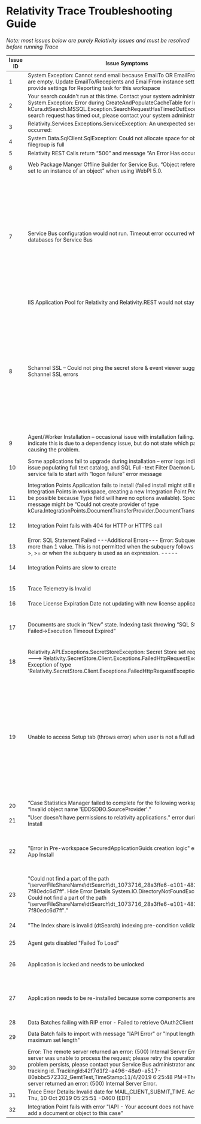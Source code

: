 Relativity Trace Troubleshooting Guide
================================

*Note: most issues below are purely Relativity issues and must be resolved
before running Trace*

| Issue ID | Issue Symptoms                                               | Resolution                                                   | Notes                                                        |
| -------- | ------------------------------------------------------------ | ------------------------------------------------------------ | ------------------------------------------------------------ |
| 1        | System.Exception: Cannot send email because EmailTo OR EmailFrom values are empty. Update EmailTo/Recepients and EmailFrom instance setting OR provide settings for Reporting task for this workspace | Update instance settings for *kCura.Notification* section, or update Reporting task settings. |                                                              |
| 2        | Your search couldn't run at this time. Contact your system administrator -OR- System.Exception: Error during CreateAndPopulateCacheTable for Insight ---\> kCura.dtSearch.MSSQL.Exception.SearchRequestHasTimedOutException: Your search request has timed out, please contact your system administrator | Check that port entered in instance setting *SearchAgentServicePort* is unblocked on the Agent Server where dtSearch Search Agent is installed. Port needs to allow inbound and outbound connections. | Usually port number is *6870*                                |
| 3        | Relativity.Services.Exceptions.ServiceException: An unexpected server error occurred: | Ensure that all Agent Servers have *kCura Service Host Manager* service running | Check if *kCura Service Host Manager* (Kepler) is having issues communicating with Secret Store |
| 4        | System.Data.SqlClient.SqlException: Could not allocate space for object … filegroup is full | Update the storage allocation for the database. Make sure enable *Autogrowth* so this issue never happens again | https://dba.stackexchange.com/questions/33700/primary-filegroup-is-full-sql-server-2008 |
| 5        | Relativity REST Calls return “500” and message “An Error Has occurred” | Restart IIS                                                  |                                                              |
| 6        | Web Package Manger Offline Builder for Service Bus. “Object reference is not set to an instance of an object” when using WebPI 5.0. | Use offline builder files supplied by Relativity. Online builder is currently broken and is not able to be used to perform offline installations. Offline installer files are currently stored on an Anexsys USB. |                                                              |
| 7        | Service Bus configuration would not run. Timeout error occurred when creating databases for Service Bus | SQL Server session hangs when you try to enable snapshot isolation in SQL Server 2016. Stop the audit on the SQL server; 1. Run the following SQL command; ALTER SERVER AUDIT AuditName WITH (STATE = OFF) 2. Run Service Bus configuration wizard again 3. Enable SQL Server Audit; ALTER SERVER AUDIT AuditName WITH (STATE = ON) https://support.microsoft.com/en-ca/help/4090966/sql-server-session-hangs-when-you-try-to-enable-snapshot-isolation If the databases are partly created, it will be required to drop the databases that were created during the first attempt. The databases are created in Single User mode, so you will be unable to delete them straight away. To get them out of single user mode, we need to identify the process ID that is locking the database. To do this, run the following SQL; exec sp_who Scroll through the list of returned results, and identify the corresponding ID for the Service Bus databases (prefixed with SB). Kill the process that is locking the database in Single User mode by running the following SQL in SSMS: KILL (ID). Replace (ID) with the process ID number identified in the first step. The databases will now be able to be deleted by right clicking the databases in SSMS and choosing ‘Delete’. |                                                              |
|          | IIS Application Pool for Relativity and Relativity.REST would not stay up | Add Relativity Service account to the ‘Allow Logon as Batch Job’ Local Group. |                                                              |
| 8        | Schannel SSL – Could not ping the secret store & event viewer suggests Schannel SSL errors | Two-part process to fix: <br>**Step 1** Enable Secure Crypto (TLS 1.2), by running the following in an Elevated Powershell; <br>\# set strong cryptography on 64 bit .Net Framework (version 4 and above)<br> `Set-ItemProperty -Path 'HKLM:\\SOFTWARE\\Wow6432Node\\Microsoft\\.NetFramework\\v4.0.30319' -Name 'SchUseStrongCrypto' -Value '1' -Type DWord` <br># set strong cryptography on 32 bit .Net Framework (version 4 and above)<br> br>`Set-ItemProperty -Path 'HKLM:\\SOFTWARE\\Microsoft\\.NetFramework\\v4.0.30319' -Name 'SchUseStrongCrypto' -Value '1' -Type DWord` <br>**Step 2** Download IISCrypto to the server you want to configure - https://www.nartac.com/Products/IISCrypto/ <br>- Click Best Practices <br>- Uncheck TLS 1.0 and 1.1 <br>- Uncheck Triple DES 168/168 <br>- Uncheck MD5 - Uncheck SHA Reboot server |                                                              |
| 9        | Agent/Worker Installation – occasional issue with installation failing. Logs indicate this is due to a dependency issue, but do not state which package is causing the problem. | Install Visual C++ redistributable 2015 (x86 & x64), then reboot the server and retry the installation. Installers can be downloaded from: https://www.microsoft.com/en-us/download/details.aspx?id=48145 |                                                              |
| 10       | Some applications fail to upgrade during installation – error logs indicate an issue populating full text catalog, and SQL Full-text Filter Daemon Launcher service fails to start with “logon failure” error message | --Reconfigure the SQL Full-text Filter Daemon Launcher service to run under the Relativity service account, restart the service.<br>--Rebuild the full text catalog for all databases.<br>--Rerun the failed application upgrades from the Relativity frontend. |                                                              |
| 11       | Integration Points Application fails to install (failed install might still show Integration Points in workspace, creating a new Integration Point Profile will not be possible because Type field will have no options available). Specific error message might be “Could not create provider of type kCura.IntegrationPoints.DocumentTransferProvider.DocumentTransferProvider”. | Ensure WebAPIPath instance settings is setup for kCura.IntegrationPoints section. This needs to be a fully qualified URL. Going to the URL in a browser should not return a 404, it will probably be a 403 because you cannot navigate directly to the API URL. | WebApi path should not contain localhost in multi-server instances. Look at other WebApi path Instance Settings for examples of proper values. |
| 12       | Integration Point fails with 404 for HTTP or HTTPS call      | Ensure WebAPIPath instance settings is setup for kCura.IntegrationPoints section | WebApi path should not contain localhost in multi-server instances. Look at other WebApi path Instance Settings for examples of proper values. |
| 13       | Error: SQL Statement Failed ---Additional Errors--- Error: Subquery returned more than 1 value. This is not permitted when the subquery follows =, !=, \<, \<= , \>, \>= or when the subquery is used as an expression. ----- | •Happens during RIP or RDC import •This means that are duplicate objects for related data. For example, duplicate Data Batches •Remove duplicate Data Batches or other related objects |                                                              |
| 14       | Integration Points are slow to create                        | •Unlock RIP App •Add ability to delete history records to RIP •Delete ALL history using Relativity •Delete ALL non-active Integration Points using Relativity •Lock RIP Application back |                                                              |
| 15       | Trace Telemetry is Invalid                                   | •Find Error Related to Telemetry •Error log will start either with “Error in Report Billing Data:” OR with “Failed to write Billing Data To Telemetry on Agent Error” •Send found logs to <trace@relativity.com> for assistance |                                                              |
| 16       | Trace License Expiration Date not updating with new license application | Ensure you are applying license as a Relativity Administrator |                                                              |
| 17       | Documents are stuck in “New” state. Indexing task throwing “SQL Statement Failed-\>Execution Timeout Expired” | Identify from logs which query is timing out. If the query is SqlService.CheckoutDocuments - ensure TraceCheckout index is created on Document table | CREATE NONCLUSTERED INDEX [IX_TraceCheckout] ON [EDDSDBO].[Document] ( [TraceCheckout] ASC ) WITH (PAD_INDEX = OFF, STATISTICS_NORECOMPUTE = OFF, SORT_IN_TEMPDB = OFF, DROP_EXISTING = OFF, ONLINE = OFF, ALLOW_ROW_LOCKS = ON, ALLOW_PAGE_LOCKS = ON) ON [PRIMARY] |
| 18       | Relativity.API.Exceptions.SecretStoreException: Secret Store set request failed. ---\> Relativity.SecretStore.Client.Exceptions.FailedHttpRequestException: Exception of type 'Relativity.SecretStore.Client.Exceptions.FailedHttpRequestException' | Check disk space on the server where secret service is running on. Specifically, the audit may not be able to be created in SQL server on each action executed against SecretStore |                                                              |
| 19       | Unable to access Setup tab (throws error) when user is not a full administrator | Ensure the user’s group has instance level permissions for “InstanceSetting”. You can adjust this on InstanceDetails tab in admin mode. ![](media/bd3ed414800ee4040867e162f8a6222f.png) |                                                              |
| 20       | “Case Statistics Manager failed to complete for the following workspaces:” OR “Invalid object name 'EDDSDBO.SourceProvider'.” | Ensure that Integration Points Application is installed into a workspace in question | When workspace is ARMed, IP Application is not installed automatically |
| 21       | "User doesn't have permissions to relativity applications." error during App Install | --Ensure Service Account User is properly setup<br>--Remove and then Add "Aministrator" group from Service Account User |                                                              |
| 22       | "Error in Pre-workspace SecuredApplicationGuids creation logic" error during App Install | --Update OR Create `SecuredApplicationGuids` instance setting (Section: `Relativity.Core`)<br>--Ensure the `Description` is blank<br>--Ensure the `Value` has semicolumn-separate list of Default Application GUIDS ( reach out to `trace@relativity.com` ) + Trace Application GUID `f931e0b6-dbee-4167-855b-f0fc407f2dc0`<br>--Retry Install |                                                              |
| 23       | "Could not find a part of the path '\\serverFileShareName\dtSearch\dt_1073716_28a3ffe6-e101-482b-8356-7f80edc6d7ff'. Hide Error Details System.IO.DirectoryNotFoundException: Could not find a part of the path '\\serverFileShareName\dtSearch\dt_1073716_28a3ffe6-e101-482b-8356-7f80edc6d7ff'." | --Check to see if Folder exists and re-create it if it does not<br/>--Go back to dtSearch page and `Cancel` the build<br/>--dtSearch Index should be in good state<br/> |                                                              |
| 24       | "The Index share is invalid (dtSearch) indexing pre-condition validiation" | https://community.relativity.com/s/article/Trace---The-Index-share-is-invalid-28dtSearch29-indexing-pre-condition-validiation-2019-11-12181315Z |                                                              |
| 25       | Agent gets disabled "Failed To Load"                         | Check Agent Manager and Service Host services are up and running.  Ensure there's disk space available on the all drives. |                                                              |
| 26       | Application is locked and needs to be unlocked               | Run this sql in workspace database <br/>`UPDATE [RelativityApplication] SET [Locked] = 0 WHERE ArtifactID IN (SELECT ArtifactID FROM ArtifactGuid WHERE ArtifactGuid = 'dcf6e9d1-22b6-4da3-98f6-41381e93c30c')` | Replace `dcf6e9d1-22b6-4da3-98f6-41381e93c30c` with Application's GUID in question |
| 27       | Application needs to be re-installed because some components are missing | -- Run this SQL in workspace database `UPDATE [RelativityApplication] SET [ApplicationIsDirty] = 1, [Locked] = 0, [OriginSignature] = null WHERE  ArtifactID IN (SELECT ArtifactID FROM ArtifactGuid WHERE ArtifactGuid = 'dcf6e9d1-22b6-4da3-98f6-41381e93c30c') `<br/>-- Manually trigger re-installation of the app in question from Library Application Page | Replace `dcf6e9d1-22b6-4da3-98f6-41381e93c30c ` with Application's GUID in question |
| 28       | Data Batches failing with RIP error - Failed to retrieve OAuth2Client for user | --Restarting Service Host service on all available Web Servers |
| 29       | Data Batch fails to import with message "IAPI Error" or "Input length exceeds maximum set length" | -- Navigate to the field tab and increase the Fixed Text Length property of the field in error<br/>-- Retry Data Batch via Mass Operation or from console button |  |
| 30       | Error: The remote server returned an error: (500) Internal Server Error. The server was unable to process the request; please retry the operation. If the problem persists, please contact your Service Bus administrator and provide the tracking id..TrackingId:42f7d1f2-a496-48a9-a517-80abbc572332_GemtTest,TimeStamp:11/4/2019 6:25:48 PM->The remote server returned an error: (500) Internal Server Error. | --Ensure Agent Server has ServiceBus services started (Service Bus Gateway, Service Bus Message Broker, Service Bus Resource Provider) |                                                              |
| 31       | Trace Error Details: Invalid date for MAIL_CLIENT_SUBMIT_TIME. Actual value: Thu, 10 Oct 2019 05:25:51 -0400 (EDT)| --Edit Document Manually and adjust the date accordingly <br/> --Figure out root cause for invalid date |                                                              |
| 32       | Integration Point fails with error "IAPI - Your account does not have rights to add a document or object to this case"                        | Edit Integration Point Profile and make sure destination folder still exists |  
